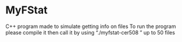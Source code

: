 # MyFStat
C++ program made to simulate getting info on files
To run the program please compile it then call it by using “./myfstat-cer508 <file1> <file2>” up to 50 files
